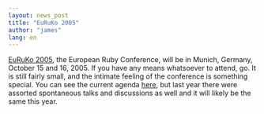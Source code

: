 ```yaml
---
layout: news_post
title: "EuRuKo 2005"
author: "james"
lang: en
---
```


[EuRuKo 2005][1], the European Ruby Conference, will be in Munich,
Germany, October 15 and 16, 2005. If you have any means whatsoever to
attend, go. It is still fairly small, and the intimate feeling of the
conference is something special. You can see the current agenda
[here][2], but last year there were assorted spontaneous talks and
discussions as well and it will likely be the same this year.



[1]: http://www.approximity.com/cgi-bin/europeRuby/tiki.cgi?c=v&amp;p=Euruko05 
[2]: http://www.approximity.com/cgi-bin/europeRuby/tiki.cgi?c=v&amp;p=Euruko05AgendaDetail 
